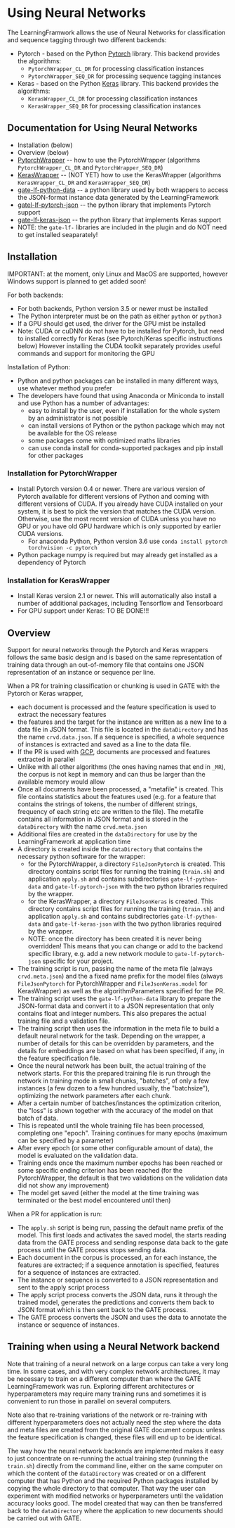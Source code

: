 # Using Neural Networks

The LearningFramwork allows the use of Neural Networks for classification
and sequence tagging through two different backends:

* Pytorch - based on the Python [Pytorch](https://pytorch.org/) library.
  This backend provides the algorithms:
  * `PytorchWrapper_CL_DR` for processing classification instances
  * `PytorchWrapper_SEQ_DR` for processing sequence tagging instances
* Keras - based on the Python [Keras](https://keras.io/) library.
  This backend provides the algorithms:
  * `KerasWrapper_CL_DR` for processing classification instances
  * `KerasWrapper_SEQ_DR` for processing classification instances

## Documentation for Using Neural Networks

* Installation (below)
* Overview (below)
* [PytorchWrapper](DnnPytorchWrapper) -- how to use the PytorchWrapper (algorithms `PytorchWrapper_CL_DR` and `PytorchWrapper_SEQ_DR`)
* [KerasWrapper](DnnKerasWrapper) -- (NOT YET) how to use the KerasWrapper (algorithms `KerasWrapper_CL_DR` and `KerasWrapper_SEQ_DR`)
* [gate-lf-python-data](https://gatenlp.github.io/gate-lf-python-data/) -- a python library used by both wrappers to
  access the JSON-format instance data generated by the LearningFramework
* [gatel-lf-pytorch-json](https://gatenlp.github.io/gate-lf-pytorch-json/) -- the python library that implements Pytorch support
* [gate-lf-keras-json](https://github.com/GateNLP/gate-lf-keras-json) -- the python library that implements Keras support
* NOTE: the `gate-lf-` libraries are included in the plugin and do NOT need to
  get installed seaparately!

## Installation

IMPORTANT: at the moment, only Linux and MacOS are supported, however
Windows support is planned to get added soon!

For both backends:
* For both backends, Python version 3.5 or newer must be installed
* The Python interpreter must be on the path as either `python` or `python3`
* If a GPU should get used, the driver for the GPU mist be installed
* Note: CUDA or cuDNN do not have to be installed for Pytorch, but need to
  installed correctly for Keras (see Pytorch/Keras specific instructions below)
  However installing the CUDA toolkit separately provides useful commands
  and support for monitoring the GPU

Installation of Python:
* Python and python packages can be installed in many different ways, use whatever
  method you prefer
* The developers have found that using Anaconda or Miniconda to install and
  use Python has a number of advantages:
  * easy to install by the user, even if installation for the whole system by an administrator
    is not possible
  * can install versions of Python or the python package which may not be available for the OS release
  * some packages come with optimized maths libraries
  * can use conda install for conda-supported packages and pip install for other packages

### Installation for PytorchWrapper

* Install Pytorch version 0.4 or newer. There are various version of Pytorch
  available for different versions of Python and coming with different versions of CUDA.
  If you already have CUDA installed on your system, it is best to pick the version
  that matches the CUDA version. Otherwise, use the most recent version of CUDA unless
  you have no GPU or you have old GPU hardware which is only supported by earlier CUDA versions.
  * For anaconda Python, Python version 3.6 use `conda install pytorch torchvision -c pytorch`
* Python package numpy is required but may already get installed as a dependency of Pytorch

### Installation for KerasWrapper

* Install Keras version 2.1 or newer. This will automatically also install a number of additional
  packages, including Tensorflow and Tensorboard
* For GPU support under Keras: TO BE DONE!!!

## Overview

Support for neural networks through the Pytorch and Keras wrappers follows the same basic
design and is based on the same representation of training data through an out-of-memory file
that contains one JSON representation of an instance or sequence per line.

When a PR for training classification or chunking is used in GATE with the Pytorch or Keras wrapper,
* each document is processed and the feature specification is used to extract the necessary features
* the features and the target for the instance are written as a new line to a data file in JSON format.
  This file is located in the `dataDirectory` and has the name `crvd.data.json`. If a sequence is specified,
  a whole sequence of instances is extracted and saved as a line to the data file.
* If the PR is used with [GCP](https://github.com/GateNLP/gcp), documents are processed and features extracted in parallel
* Unlike with all other algorithms (the ones having names that end in `_MR`), the corpus is not kept in memory
  and can thus be larger than the available memory would allow
* Once all documents have been processed, a "metafile" is created. This file contains statistics about the
  features used (e.g. for a feature that contains the strings of tokens, the number of different strings, frequency
  of each string etc are written to the file). The metafile contains all information in JSON format and is stored
  in the `dataDirectory` with the name `crvd.meta.json`
* Additional files are created in the `dataDirectory` for use by the LearningFramework at application time
* A directory is created inside the `dataDirectory` that contains the necessary python software for the wrapper:
  * for the PytorchWrapper, a directory `FileJsonPytorch` is created. This directory contains script files for
    running the training (`train.sh`) and application `apply.sh` and contains subdirectories `gate-lf-python-data`
    and `gate-lf-pytorch-json` with the two python libraries required by the wrapper.
  * for the KerasWrapper, a directory `FileJsonKeras` is created. This directory contains script files for
    running the training (`train.sh`) and application `apply.sh` and contains subdirectories `gate-lf-python-data`
    and `gate-lf-keras-json` with the two python libraries required by the wrapper.
  * NOTE: once the directory has been created it is never being overridden! This means that you can change or add
    to the backend specific library, e.g. add a new network module to `gate-lf-pytorch-json` specific for your project.
* The training script is run, passing the name of the meta file (always `crvd.meta.json`) and the a fixed name prefix for
  the model files (always `FileJsonPytorch` for PytorchWrapper and  `FileJsonKeras.model` for KerasWrapper) as well
  as the algorithmParameters specified for the PR.
* The training script uses the `gate-lf-python-data` library to prepare the JSON-format data and convert it to
  a JSON representation that only contains float and integer numbers. This also prepares the actual training file
  and a validation file.
* The training script then uses the information in the meta file to build a default neural network for the task.
  Depending on the wrapper, a number of details for this can be overridden by parameters, and the details for embeddings
  are based on what has been specified, if any, in the feature specification file.
* Once the neural network has been built, the actual training of the network starts. For this the prepared training
  file is run through the network in training mode in small chunks, "batches", of only a few instances (a few dozen to a few hundred usually, the "batchsize"), optimizing the network parameters after each chunk.
* After a certain number of batches/instances the optimization criterion, the "loss" is shown together with the
  accuracy of the model on that batch of data.
* This is repeated until the whole training file has been processed, completing one "epoch". Training continues
  for many epochs (maximum can be specified by a parameter)
* After every epoch (or some other configurable amount of data), the model is evaluated on the validation data.
* Training ends once the maximum number epochs has been reached or some specific ending criterion has been reached
  (for the PytorchWrapper, the default is that two validations on the validation data did not show any improvement)
* The model get saved (either the model at the time training was terminated or the best model encountered until then)

When a PR for application is run:
* The `apply.sh` script is being run, passing the default name prefix of the model. This first loads and activates
  the saved model, the starts reading data from the GATE process and sending response data back to the gate process until the GATE process stops sending data.
* Each document in the corpus is processed, an for each instance, the features are extracted; if a sequence
  annotation is specified, features for a sequence of instances are extracted.
* The instance or sequence is converted to a JSON representation and sent to the apply script process
* The apply script process converts the JSON data, runs it through the trained model, generates the predictions
  and converts them back to JSON format which is then sent back to the GATE process.
* The GATE process converts the JSON and uses the data to annotate the instance or sequence of instances.

## Training when using a Neural Network backend

Note that training of a neural network on a large corpus can take a very long time. In some cases, and with very
complex network architectures, it may be necessary to train on a different computer than where the GATE LearningFramework
was run. Exploring different architectures or hyperparameters may require many training runs and sometimes it
is convenient to run those in parallel on several computers.

Note also that re-training variations of the network or re-training with different hyperparameters does not
actually need the step where the data and meta files are created from the original GATE document corpus: unless
the feature specification is changed, these files will end up to be identical.

The way how the neural network backends are implemented makes it easy to just concentrate on re-running
the actual training step (running the `train.sh`) directly from the command line, either on the same
computer on which the content of the `dataDirectory` was created or on a different computer that has Python
and the required Python packages installed by copying the whole directory to that computer. That way
the user can experiment with modified networks or hyperparameters until the validation accuracy looks
good. The model created that way can then be transferred back to the `dataDirectory`  where the
application to new documents should be carried out with GATE.

